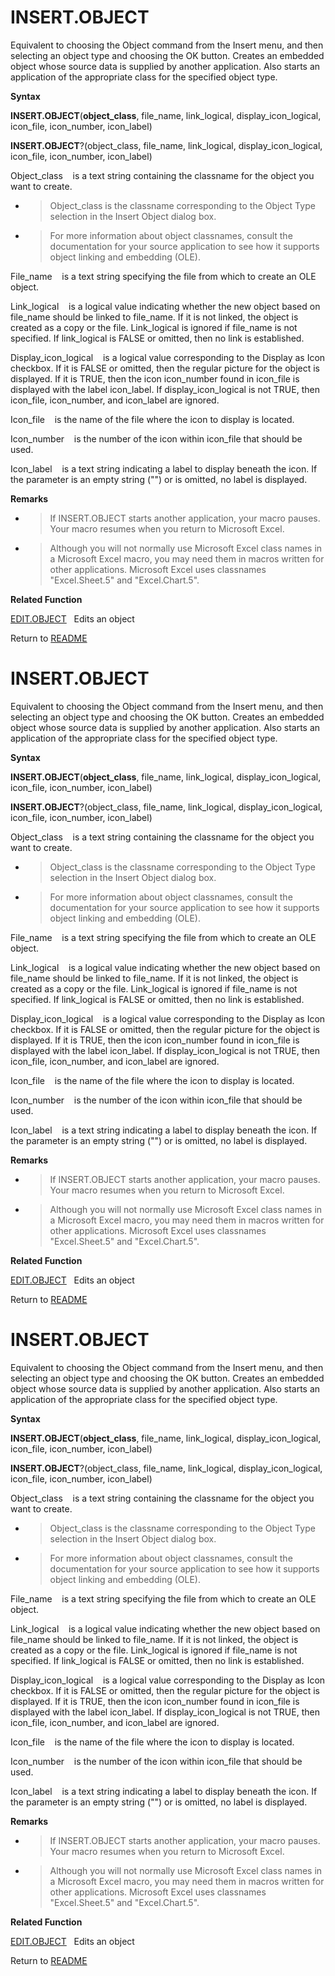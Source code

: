 # INSERT.OBJECT

Equivalent to choosing the Object command from the Insert menu, and then
selecting an object type and choosing the OK button. Creates an embedded
object whose source data is supplied by another application. Also starts
an application of the appropriate class for the specified object type.

**Syntax**

**INSERT.OBJECT**(**object\_class**, file\_name, link\_logical,
display\_icon\_logical, icon\_file, icon\_number, icon\_label)

**INSERT.OBJECT**?(object\_class, file\_name, link\_logical,
display\_icon\_logical, icon\_file, icon\_number, icon\_label)

Object\_class&nbsp;&nbsp;&nbsp;&nbsp;is a text string containing the
classname for the object you want to create.

  - > Object\_class is the classname corresponding to the Object Type
    > selection in the Insert Object dialog box.

  - > For more information about object classnames, consult the
    > documentation for your source application to see how it supports
    > object linking and embedding (OLE).


File\_name&nbsp;&nbsp;&nbsp;&nbsp;is a text string specifying the file
from which to create an OLE object.

Link\_logical&nbsp;&nbsp;&nbsp;&nbsp;is a logical value indicating
whether the new object based on file\_name should be linked to
file\_name. If it is not linked, the object is created as a copy or the
file. Link\_logical is ignored if file\_name is not specified. If
link\_logical is FALSE or omitted, then no link is established.

Display\_icon\_logical&nbsp;&nbsp;&nbsp;&nbsp;is a logical value
corresponding to the Display as Icon checkbox. If it is FALSE or
omitted, then the regular picture for the object is displayed. If it is
TRUE, then the icon icon\_number found in icon\_file is displayed with
the label icon\_label. If display\_icon\_logical is not TRUE, then
icon\_file, icon\_number, and icon\_label are ignored.

Icon\_file&nbsp;&nbsp;&nbsp;&nbsp;is the name of the file where the icon
to display is located.

Icon\_number&nbsp;&nbsp;&nbsp;&nbsp;is the number of the icon within
icon\_file that should be used.

Icon\_label&nbsp;&nbsp;&nbsp;&nbsp;is a text string indicating a label
to display beneath the icon. If the parameter is an empty string ("") or
is omitted, no label is displayed.

**Remarks**

  - > If INSERT.OBJECT starts another application, your macro pauses.
    > Your macro resumes when you return to Microsoft Excel.

  - > Although you will not normally use Microsoft Excel class names in
    > a Microsoft Excel macro, you may need them in macros written for
    > other applications. Microsoft Excel uses classnames
    > "Excel.Sheet.5" and "Excel.Chart.5".


**Related Function**

[EDIT.OBJECT](EDIT.OBJECT.md)&nbsp;&nbsp;&nbsp;Edits an object



Return to [README](README.md#I)

# INSERT.OBJECT

Equivalent to choosing the Object command from the Insert menu, and then
selecting an object type and choosing the OK button. Creates an embedded
object whose source data is supplied by another application. Also starts
an application of the appropriate class for the specified object type.

**Syntax**

**INSERT.OBJECT**(**object\_class**, file\_name, link\_logical,
display\_icon\_logical, icon\_file, icon\_number, icon\_label)

**INSERT.OBJECT**?(object\_class, file\_name, link\_logical,
display\_icon\_logical, icon\_file, icon\_number, icon\_label)

Object\_class&nbsp;&nbsp;&nbsp;&nbsp;is a text string containing the
classname for the object you want to create.

  - > Object\_class is the classname corresponding to the Object Type
    > selection in the Insert Object dialog box.

  - > For more information about object classnames, consult the
    > documentation for your source application to see how it supports
    > object linking and embedding (OLE).


File\_name&nbsp;&nbsp;&nbsp;&nbsp;is a text string specifying the file
from which to create an OLE object.

Link\_logical&nbsp;&nbsp;&nbsp;&nbsp;is a logical value indicating
whether the new object based on file\_name should be linked to
file\_name. If it is not linked, the object is created as a copy or the
file. Link\_logical is ignored if file\_name is not specified. If
link\_logical is FALSE or omitted, then no link is established.

Display\_icon\_logical&nbsp;&nbsp;&nbsp;&nbsp;is a logical value
corresponding to the Display as Icon checkbox. If it is FALSE or
omitted, then the regular picture for the object is displayed. If it is
TRUE, then the icon icon\_number found in icon\_file is displayed with
the label icon\_label. If display\_icon\_logical is not TRUE, then
icon\_file, icon\_number, and icon\_label are ignored.

Icon\_file&nbsp;&nbsp;&nbsp;&nbsp;is the name of the file where the icon
to display is located.

Icon\_number&nbsp;&nbsp;&nbsp;&nbsp;is the number of the icon within
icon\_file that should be used.

Icon\_label&nbsp;&nbsp;&nbsp;&nbsp;is a text string indicating a label
to display beneath the icon. If the parameter is an empty string ("") or
is omitted, no label is displayed.

**Remarks**

  - > If INSERT.OBJECT starts another application, your macro pauses.
    > Your macro resumes when you return to Microsoft Excel.

  - > Although you will not normally use Microsoft Excel class names in
    > a Microsoft Excel macro, you may need them in macros written for
    > other applications. Microsoft Excel uses classnames
    > "Excel.Sheet.5" and "Excel.Chart.5".


**Related Function**

[EDIT.OBJECT](EDIT.OBJECT.md)&nbsp;&nbsp;&nbsp;Edits an object



Return to [README](README.md#I)

# INSERT.OBJECT

Equivalent to choosing the Object command from the Insert menu, and then
selecting an object type and choosing the OK button. Creates an embedded
object whose source data is supplied by another application. Also starts
an application of the appropriate class for the specified object type.

**Syntax**

**INSERT.OBJECT**(**object\_class**, file\_name, link\_logical,
display\_icon\_logical, icon\_file, icon\_number, icon\_label)

**INSERT.OBJECT**?(object\_class, file\_name, link\_logical,
display\_icon\_logical, icon\_file, icon\_number, icon\_label)

Object\_class&nbsp;&nbsp;&nbsp;&nbsp;is a text string containing the
classname for the object you want to create.

  - > Object\_class is the classname corresponding to the Object Type
    > selection in the Insert Object dialog box.

  - > For more information about object classnames, consult the
    > documentation for your source application to see how it supports
    > object linking and embedding (OLE).


File\_name&nbsp;&nbsp;&nbsp;&nbsp;is a text string specifying the file
from which to create an OLE object.

Link\_logical&nbsp;&nbsp;&nbsp;&nbsp;is a logical value indicating
whether the new object based on file\_name should be linked to
file\_name. If it is not linked, the object is created as a copy or the
file. Link\_logical is ignored if file\_name is not specified. If
link\_logical is FALSE or omitted, then no link is established.

Display\_icon\_logical&nbsp;&nbsp;&nbsp;&nbsp;is a logical value
corresponding to the Display as Icon checkbox. If it is FALSE or
omitted, then the regular picture for the object is displayed. If it is
TRUE, then the icon icon\_number found in icon\_file is displayed with
the label icon\_label. If display\_icon\_logical is not TRUE, then
icon\_file, icon\_number, and icon\_label are ignored.

Icon\_file&nbsp;&nbsp;&nbsp;&nbsp;is the name of the file where the icon
to display is located.

Icon\_number&nbsp;&nbsp;&nbsp;&nbsp;is the number of the icon within
icon\_file that should be used.

Icon\_label&nbsp;&nbsp;&nbsp;&nbsp;is a text string indicating a label
to display beneath the icon. If the parameter is an empty string ("") or
is omitted, no label is displayed.

**Remarks**

  - > If INSERT.OBJECT starts another application, your macro pauses.
    > Your macro resumes when you return to Microsoft Excel.

  - > Although you will not normally use Microsoft Excel class names in
    > a Microsoft Excel macro, you may need them in macros written for
    > other applications. Microsoft Excel uses classnames
    > "Excel.Sheet.5" and "Excel.Chart.5".


**Related Function**

[EDIT.OBJECT](EDIT.OBJECT.md)&nbsp;&nbsp;&nbsp;Edits an object



Return to [README](README.md#I)

